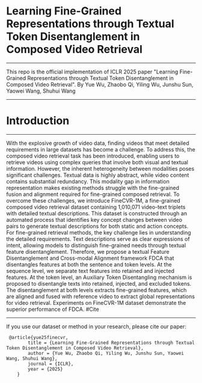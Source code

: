 # Learning Fine-Grained Representations through Textual Token Disentanglement in Composed Video Retrieval
***
This repo is the official implementation of ICLR 2025 paper "Learning Fine-Grained Representations through Textual Token Disentanglement in Composed Video Retrieval".
By Yue Wu, Zhaobo Qi, Yiling Wu, Junshu Sun, Yaowei Wang, Shuhui Wang
***
# Introduction
***
With the explosive growth of video data, finding videos that meet detailed requirements in large datasets has become a challenge. To address this, the composed video retrieval task has been introduced, enabling users to retrieve videos using complex queries that involve both visual and textual information. However, the inherent heterogeneity between modalities poses significant challenges. Textual data is highly abstract, while video content contains substantial redundancy. This modality gap in information representation makes existing methods struggle with the fine-grained fusion and alignment required for fine-grained composed retrieval. To overcome these challenges, we introduce FineCVR-1M, a fine-grained composed video retrieval dataset containing 1,010,071 video-text triplets with detailed textual descriptions. This dataset is constructed through an automated process that identifies key concept changes between video pairs to generate textual descriptions for both static and action concepts. For fine-grained retrieval methods, the key challenge lies in understanding the detailed requirements. Text descriptions serve as clear expressions of intent, allowing models to distinguish fine-grained needs through textual feature disentanglement. Therefore, we propose a textual Feature Disentanglement and Cross-modal Alignment framework FDCA that disentangles features at both the sentence and token levels. At the sequence level, we separate text features into retained and injected features. At the token level, an Auxiliary Token Disentangling mechanism is proposed to disentangle texts into retained, injected, and excluded tokens. The disentanglement at both levels extracts fine-grained features, which are aligned and fused with reference video to extract global representations for video retrieval. Experiments on FineCVR-1M dataset demonstrate the superior performance of FDCA.
#Cite
***
If you use our dataset or method in your research, please cite our paper:
```
 @article{yue25finecvr,
        title = {Learning Fine-Grained Representations through Textual Token Disentanglement in Composed Video Retrieval},
        author = {Yue Wu, Zhaobo Qi, Yiling Wu, Junshu Sun, Yaowei Wang, Shuhui Wang},
        journal = {ICLR},
        year = {2025}
    }
```